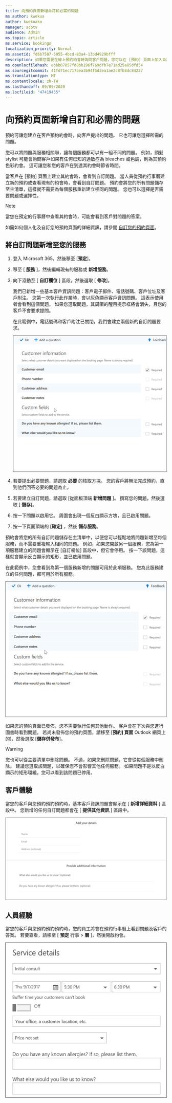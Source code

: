 ```yaml
---
title: 向預約頁面新增自訂和必需的問題
ms.author: kwekua
author: kwekuako
manager: scotv
audience: Admin
ms.topic: article
ms.service: bookings
localization_priority: Normal
ms.assetid: fd6b7587-5055-4bcd-83a4-13bd4929bfff
description: 如果您需要在線上預約約會時詢問客戶問題，您可以在 [預約] 頁面上加入自訂問題及必要的問題。
ms.openlocfilehash: ebbb07857fd8bb196f769dfb7e71ad25a85dfd54
ms.sourcegitcommit: 41fd71ec7175ea3b94f5d3ea1ae2c8fb8dc84227
ms.translationtype: MT
ms.contentlocale: zh-TW
ms.lasthandoff: 09/09/2020
ms.locfileid: "47419435"
---
```

# <a name="add-custom-and-required-questions-to-the-booking-page"></a>向預約頁面新增自訂和必需的問題

預約可讓您建立在客戶預約約會時，向客戶提出的問題。 它也可讓您選擇所需的問題。

您可以將問題與服務相關聯，讓每個服務都可以有一組不同的問題。 例如，頭髮 stylist 可能會詢問客戶如果有任何已知的過敏症為 bleaches 或色調，則為其預約色彩約會。 這可讓您和您的客戶在到達其約會時節省時間。

當客戶在 [預約] 頁面上建立其約會時，會看到自訂問題。 當人員從預約行事曆建立新的預約或查看現有的約會時，會看到自訂問題。 預約會將您的所有問題儲存至主清單，這樣就不需要為每個服務重新建立相同的問題。 您也可以選擇是否需要問題或選擇性。

> [!NOTE]
> 當您在預定的行事曆中查看其約會時，可能會看到客戶對問題的答案。

如需如何個人化及自訂您的預約頁面的詳細資訊，請參閱 [自訂您的預約頁面](customize-booking-page.md)。

## <a name="add-custom-questions-to-your-services"></a>將自訂問題新增至您的服務

1. 登入 Microsoft 365，然後移至 [**預定**]。

1. 移至 [ **服務** ]，然後編輯現有的服務或 **新增服務**。

1. 向下滾動至 [ **自訂欄位** ] 區段，然後選取 [ **修改**]。

   我們已新增一些基本客戶資訊問題：客戶電子郵件、電話號碼、客戶位址及客戶附注。 您第一次執行此作業時，會以灰色顯示客戶資訊問題。 這表示使用者會看到這個問題。 如果您選取問題，其周圍的醒目提示框將會消失，且您的客戶不會要求提問。

   在此範例中，電話號碼和客戶附注已關閉，我們會建立兩個新的自訂問題要求。

   ![自訂問題畫面的影像](../media/bookings-questions-custom-fields.png)

1. 若要提出必要問題，請選取 **必要** 的核取方塊。 您的客戶將無法完成預約，直到他們回答必要的問題為止。

1. 若要建立自訂問題，請選取 [從面板頂端 **新增問題** ]。 撰寫您的問題，然後選取 [ **儲存**]。

1. 按一下問題以啟用它。 周圍會出現一個反白顯示方塊，且已啟用問題。

1. 按一下頁面頂端的 **[確定]** ，然後 **儲存服務**。

預約會將您的所有自訂問題儲存在主清單中，以便您可以輕鬆地將問題新增至每個服務，而不需要重複輸入相同的問題。 例如，如果您開啟另一個服務，您為第一項服務建立的問題會顯示在 [自訂欄位] 區段中，但它會停用。 按一下該問題，這樣就會顯示反白顯示的矩形，並已啟用問題。

在此範例中，您會看到為第一個服務新增的問題可用於此項服務。 您為此服務建立的任何問題，都可用於所有服務。

   ![針對多項服務出現的問題影像](../media/bookings-questions-services.png)

如果您的預約頁面已發佈，您不需要執行任何其他動作。 客戶會在下次與您進行圖書時看到問題。 若尚未發佈您的預約頁面，請移至 [**預約] 頁面** Outlook 網頁上的]，然後選取 [**儲存併發布**]。

> [!WARNING]
> 您也可以從主要清單中刪除問題。 不過，如果您刪除問題，它會從每個服務中刪除。 建議您選取該問題，以確保您不會影響其他任何服務。 如果問題不是以反白顯示的矩形環繞，您可以看到該問題已停用。

## <a name="customer-experience"></a>客戶體驗

當您的客戶與您預約預約預約時，基本客戶資訊問題會顯示在 [ **新增詳細資料** ] 區段中。 您新增的任何自訂問題都會在 [ **提供其他資訊** ] 區段中。

![已啟用問題時，客戶會看到的影像](../media/bookings-questions-customer.png)

## <a name="staff-experience"></a>人員經驗

當您的客戶與您預約預約預約時，您的員工將會在預約行事曆上看到問題及客戶的答案。 若要查看，請移至 [ **預定** 行事 \> **曆** ]，然後開啟約會。

![啟用問題時所看到之人員的影像](../media/bookings-questions-staff.png)
